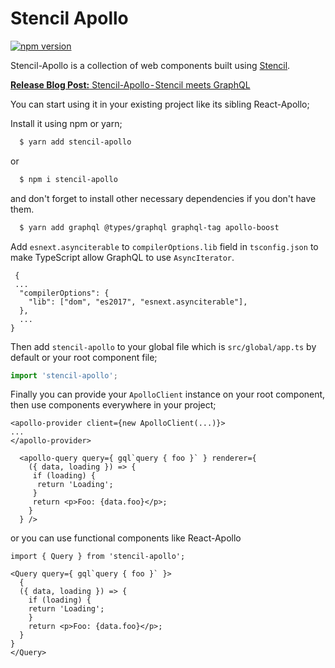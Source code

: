 # Stencil Apollo
[![npm version](https://badge.fury.io/js/stencil-apollo.svg)](https://badge.fury.io/js/stencil-apollo)

Stencil-Apollo is a collection of web components built using [Stencil](https://github.com/ionic-team/stencil).

[**Release Blog Post:** Stencil-Apollo - Stencil meets GraphQL](https://medium.com/the-guild/stencil-apollo-stencil-meets-graphql-6fec577ee615)

You can start using it in your existing project like its sibling React-Apollo;

Install it using npm or yarn;
```bash
  $ yarn add stencil-apollo
```

or

```bash
  $ npm i stencil-apollo
```

and don't forget to install other necessary dependencies if you don't have them.

```bash
  $ yarn add graphql @types/graphql graphql-tag apollo-boost
```

Add `esnext.asynciterable` to `compilerOptions.lib` field in `tsconfig.json` to make TypeScript allow GraphQL to use `AsyncIterator`.

```ejson
 {
 ...
  "compilerOptions": {
    "lib": ["dom", "es2017", "esnext.asynciterable"],
  },
  ...
}

```

Then add `stencil-apollo` to your global file which is `src/global/app.ts` by default or your root component file;

```ts
import 'stencil-apollo';
```


Finally you can provide your `ApolloClient` instance on your root component, then use components everywhere in your project;

```tsx
<apollo-provider client={new ApolloClient(...)}>
...
</apollo-provider>
```

```tsx
  <apollo-query query={ gql`query { foo }` } renderer={
    ({ data, loading }) => {
     if (loading) {
      return 'Loading';
     }
     return <p>Foo: {data.foo}</p>;
    }
  } />
```

or you can use functional components like React-Apollo

```tsx
import { Query } from 'stencil-apollo';

<Query query={ gql`query { foo }` }>
  {
  ({ data, loading }) => {
    if (loading) {
    return 'Loading';
    }
    return <p>Foo: {data.foo}</p>;
  }
}
</Query>

```
